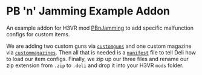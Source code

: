 # PB 'n' Jamming Example Addon
An example addon for H3VR mod [PBnJamming](https://github.com/Maiq-The-Dude/PBnJamming) to add specific malfunction configs for custom items.

We are adding two custom guns via [`customguns`](https://github.com/Maiq-The-Dude/PBnJamming.ExampleAddon/blob/main/mod/customguns.json) and one custom magazine via [`custommagazines`](https://github.com/Maiq-The-Dude/PBnJamming.ExampleAddon/blob/main/mod/custommagazines.json). Then all that is needed is a [`manifest`](https://github.com/Maiq-The-Dude/PBnJamming.ExampleAddon/blob/main/mod/manifest.json) file to tell Deli how to load our item configs. Finally, we zip up our three files and rename our zip extension from `.zip` to `.deli` and drop it into your H3VR `mods` folder.